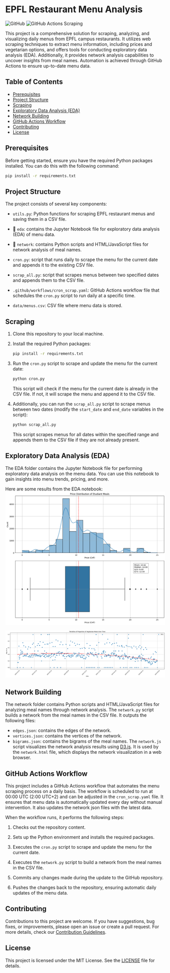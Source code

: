 # EPFL Restaurant Menu Analysis

![GitHub](https://img.shields.io/github/license/antoninfaure/epfl-miam)
![GitHub Actions Scraping](https://github.com/antoninfaure/epfl-miam/actions/workflows/cron_scrap.yaml/badge.svg)

This project is a comprehensive solution for scraping, analyzing, and visualizing daily menus from EPFL campus restaurants. It utilizes web scraping techniques to extract menu information, including prices and vegetarian options, and offers tools for conducting exploratory data analysis (EDA). Additionally, it provides network analysis capabilities to uncover insights from meal names. Automation is achieved through GitHub Actions to ensure up-to-date menu data.

## Table of Contents

- [Prerequisites](#prerequisites)
- [Project Structure](#project-structure)
- [Scraping](#scraping)
- [Exploratory Data Analysis (EDA)](#exploratory-data-analysis-eda)
- [Network Building](#network-building)
- [GitHub Actions Workflow](#github-actions-workflow)
- [Contributing](#contributing)
- [License](#license)

## Prerequisites

Before getting started, ensure you have the required Python packages installed. You can do this with the following command:

```bash
pip install -r requirements.txt
```

## Project Structure

The project consists of several key components:

- `utils.py`: Python functions for scraping EPFL restaurant menus and saving them in a CSV file.

- :file_folder: `eda`: contains the Jupyter Notebook file for exploratory data analysis (EDA) of menu data.

- :file_folder: `network`: contains Python scripts and HTML/JavaScript files for network analysis of meal names.

- `cron.py`: script that runs daily to scrape the menu for the current date and appends it to the existing CSV file.

- `scrap_all.py`: script that scrapes menus between two specified dates and appends them to the CSV file.

- `.github/workflows/cron_scrap.yaml`: GitHub Actions workflow file that schedules the `cron.py` script to run daily at a specific time.

- `data/menus.csv`: CSV file where menu data is stored.

## Scraping

1. Clone this repository to your local machine.

2. Install the required Python packages:

   ```bash
   pip install -r requirements.txt
   ```

3. Run the `cron.py` script to scrape and update the menu for the current date:

   ```bash
   python cron.py
   ```

   This script will check if the menu for the current date is already in the CSV file. If not, it will scrape the menu and append it to the CSV file.

4. Additionally, you can run the `scrap_all.py` script to scrape menus between two dates (modify the `start_date` and `end_date` variables in the script):

   ```bash
   python scrap_all.py
   ```

   This script scrapes menus for all dates within the specified range and appends them to the CSV file if they are not already present.

## Exploratory Data Analysis (EDA)

The EDA folder contains the Jupyter Notebook file for performing exploratory data analysis on the menu data. You can use this notebook to gain insights into menu trends, pricing, and more.

Here are some results from the EDA notebook:
![Student Menu Prices](eda/etudiant_distribution.png)

![Vegetarian Trendline](eda/vegetarian_trendline.png)

## Network Building

The network folder contains Python scripts and HTML/JavaScript files for analyzing meal names through network analysis.
The `network.py` script builds a network from the meal names in the CSV file. It outputs the following files:
- `edges.json`: contains the edges of the network.
- `vertices.json`: contains the vertices of the network.
- `bigrams.json`: contains the bigrams of the meal names.
The `network.js` script visualizes the network analysis results using [D3.js](https://d3js.org/). It is used by the `network.html` file, which displays the network visualization in a web browser.

## GitHub Actions Workflow

This project includes a GitHub Actions workflow that automates the menu scraping process on a daily basis. The workflow is scheduled to run at 00:00 UTC (2:00 UTC+2) and can be adjusted in the `cron_scrap.yaml` file. It ensures that menu data is automatically updated every day without manual intervention. It also updates the network json files with the latest data.

When the workflow runs, it performs the following steps:

1. Checks out the repository content.

2. Sets up the Python environment and installs the required packages.

3. Executes the `cron.py` script to scrape and update the menu for the current date.

4. Executes the `network.py` script to build a network from the meal names in the CSV file.

5. Commits any changes made during the update to the GitHub repository.

6. Pushes the changes back to the repository, ensuring automatic daily updates of the menu data.

## Contributing

Contributions to this project are welcome. If you have suggestions, bug fixes, or improvements, please open an issue or create a pull request. For more details, check our [Contribution Guidelines](CONTRIBUTING.md).

## License

This project is licensed under the MIT License. See the [LICENSE](LICENSE) file for details.
